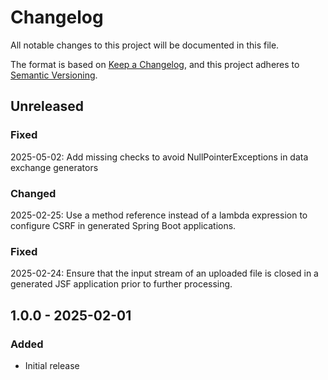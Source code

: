 # Changelog

All notable changes to this project will be documented in this file.

The format is based on [Keep a Changelog](https://keepachangelog.com/en/1.1.0/),
and this project adheres to [Semantic Versioning](https://semver.org/spec/v2.0.0.html).

## Unreleased
### Fixed
2025-05-02: Add missing checks to avoid NullPointerExceptions in data exchange generators
### Changed
2025-02-25: Use a method reference instead of a lambda expression to configure CSRF in generated Spring Boot applications.
### Fixed
2025-02-24: Ensure that the input stream of an uploaded file is closed in a generated JSF application prior to further processing.

## 1.0.0 - 2025-02-01
### Added
- Initial release
